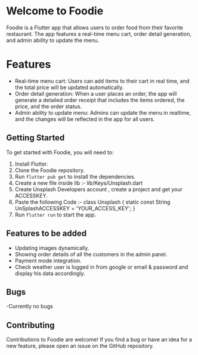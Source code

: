# Welcome to Foodie

Foodie is a Flutter app that allows users to order food from their favorite restaurant. The app features a real-time menu cart, order detail generation, and admin ability to update the menu.


#  Features

-   Real-time menu cart: Users can add items to their cart in real time, and the total price will be updated automatically.
-   Order detail generation: When a user places an order, the app will generate a detailed order receipt that includes the items ordered, the price, and the order status.
-   Admin ability to update menu: Admins can update the menu in realtime, and the changes will be reflected in the app for all users.

## Getting Started

To get started with Foodie, you will need to:

1.  Install Flutter.
2.  Clone the Foodie repository.
3.  Run  `flutter pub get`  to install the dependencies.
4.  Create a new file inside lib :- lib/Keys/Unsplash.dart
5.  Create Unsplash Developers account , create a project and get your ACCESSKEY.
6.  Paste the following Code :-
    class Unsplash {
        static const String UnSplashACCESSKEY = 'YOUR_ACCESS_KEY';
    }
7.  Run  `flutter run`  to start the app.

## Features to be added
- Updating images dynamically.
- Showing order details of all the customers in the admin panel.
- Payment mode integration.
- Check weather user is logged in from google or email & password and display his data accordingly.

## Bugs

-Currently no bugs

##  Contributing

Contributions to Foodie are welcome! If you find a bug or have an idea for a new feature, please open an issue on the GitHub repository.
